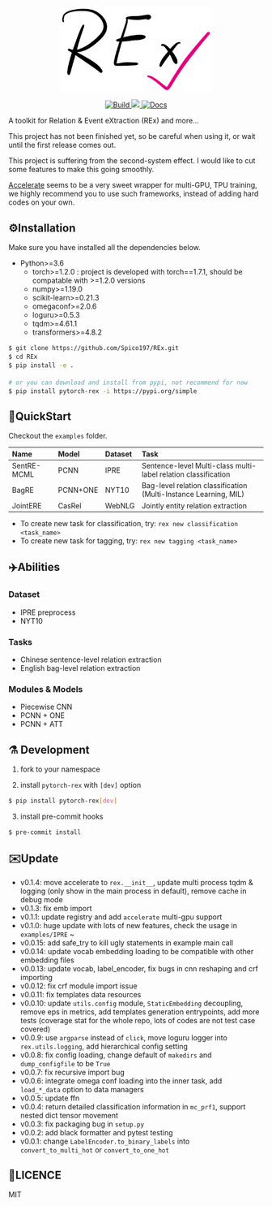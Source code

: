 <p align="center">
  <br>
  <img src="docs/REx.png" width="300"/>
  <br>
<p>

<p align="center">
  <a href="https://github.com/Spico197/REx/actions">
    <img alt="Build" src="https://github.com/Spico197/REx/workflows/REx/badge.svg?branch=main">
  </a>
  <a href="https://codecov.io/gh/Spico197/REx">
    <img src="https://codecov.io/gh/Spico197/REx/branch/main/graph/badge.svg"/>
  </a>
  <a href="https://rex.readthedocs.io/en/main/?badge=main">
    <img alt="Docs" src="https://readthedocs.org/projects/rex/badge/?version=main">
  </a>
</p>

A toolkit for Relation & Event eXtraction (REx) and more...

This project has not been finished yet, so be careful when using it, or wait until the first release comes out.

This project is suffering from the second-system effect.
I would like to cut some features to make this going smoothly.

[Accelerate](https://github.com/huggingface/accelerate) seems to be a very sweet wrapper for multi-GPU, TPU training, we highly recommend you to use such frameworks, instead of adding hard codes on your own.

## ⚙️Installation

Make sure you have installed all the dependencies below.

- Python>=3.6
  - torch>=1.2.0 : project is developed with torch==1.7.1, should be compatable with >=1.2.0 versions
  - numpy>=1.19.0
  - scikit-learn>=0.21.3
  - omegaconf>=2.0.6
  - loguru>=0.5.3
  - tqdm>=4.61.1
  - transformers>=4.8.2

```bash
$ git clone https://github.com/Spico197/REx.git
$ cd REx
$ pip install -e .

# or you can download and install from pypi, not recommend for now
$ pip install pytorch-rex -i https://pypi.org/simple
```


## 🚀QuickStart

Checkout the `examples` folder.

| Name        | Model    | Dataset | Task                                                             |
| :---------- | :------- | :------ | :--------------------------------------------------------------- |
| SentRE-MCML | PCNN     | IPRE    | Sentence-level Multi-class multi-label relation classification   |
| BagRE       | PCNN+ONE | NYT10   | Bag-level relation classification (Multi-Instance Learning, MIL) |
| JointERE    | CasRel   | WebNLG  | Jointly entity relation extraction                               |

- To create new task for classification, try: `rex new classification <task_name>`
- To create new task for tagging, try: `rex new tagging <task_name>`


## ✈️Abilities

### Dataset
- IPRE preprocess
- NYT10

### Tasks
- Chinese sentence-level relation extraction
- English bag-level relation extraction

### Modules & Models

- Piecewise CNN
- PCNN + ONE
- PCNN + ATT

## ⚗ Development

1. fork to your namespace

2. install `pytorch-rex` with `[dev]` option

```bash
$ pip install pytorch-rex[dev]
```

3. install pre-commit hooks

```bash
$ pre-commit install
```

## ✉️Update

- v0.1.4: move accelerate to `rex.__init__`, update multi process tqdm & logging (only show in the main process in default), remove cache in debug mode
- v0.1.3: fix emb import
- v0.1.1: update registry and add `accelerate` multi-gpu support
- v0.1.0: huge update with lots of new features, check the usage in `examples/IPRE` ~
- v0.0.15: add safe_try to kill ugly statements in example main call
- v0.0.14: update vocab embedding loading to be compatible with other embedding files
- v0.0.13: update vocab, label_encoder, fix bugs in cnn reshaping and crf importing
- v0.0.12: fix crf module import issue
- v0.0.11: fix templates data resources
- v0.0.10: update `utils.config` module, `StaticEmbedding` decoupling, remove eps in metrics, add templates generation entrypoints, add more tests (coverage stat for the whole repo, lots of codes are not test case covered)
- v0.0.9: use `argparse` instead of `click`, move loguru logger into `rex.utils.logging`, add hierarchical config setting
- v0.0.8: fix config loading, change default of `makedirs` and `dump_configfile` to be `True`
- v0.0.7: fix recursive import bug
- v0.0.6: integrate omega conf loading into the inner task, add `load_*_data` option to data managers
- v0.0.5: update ffn
- v0.0.4: return detailed classification information in `mc_prf1`, support nested dict tensor movement
- v0.0.3: fix packaging bug in `setup.py`
- v0.0.2: add black formatter and pytest testing
- v0.0.1: change `LabelEncoder.to_binary_labels` into `convert_to_multi_hot` or `convert_to_one_hot`


## 🔑LICENCE
MIT
